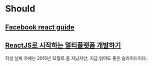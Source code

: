 # Should

## [Facebook react guide](https://facebook.github.io/react/)

## [ReactJS로 시작하는 멀티플랫폼 개발하기](https://www.slideshare.net/taggon/reactjs-55995670)

작성 날짜 자체는 2015년 12월로 좀 지났지만, 지금 읽어도 좋은 슬라이드이다.
